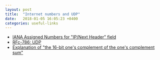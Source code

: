```yaml
---
layout: post
title:  "Internet numbers and UDP"
date:   2018-01-05 16:05:23 +0400
categories: useful-links
---
```


- [IANA Assigned Numbers for "IP/Next Header" field](https://www.iana.org/assignments/protocol-numbers/protocol-numbers.xhtml)
- [RFc-786: UDP](https://tools.ietf.org/html/rfc768#ref-2)
- [Explanation of "the 16-bit one's complement of the one's complement sum"](http://mathforum.org/library/drmath/view/54379.html)

